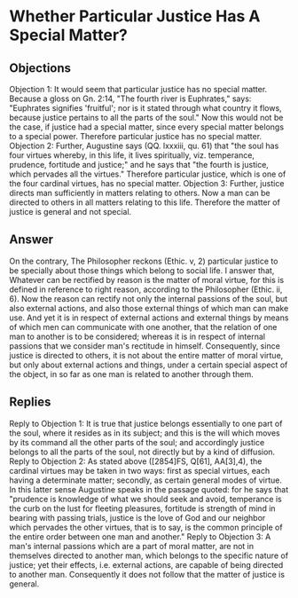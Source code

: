 # Whether Particular Justice Has A Special Matter?
## Objections
Objection 1: It would seem that particular justice has no special matter. Because a gloss on Gn. 2:14, "The fourth river is Euphrates," says: "Euphrates signifies 'fruitful'; nor is it stated through what country it flows, because justice pertains to all the parts of the soul." Now this would not be the case, if justice had a special matter, since every special matter belongs to a special power. Therefore particular justice has no special matter.
Objection 2: Further, Augustine says (QQ. lxxxiii, qu. 61) that "the soul has four virtues whereby, in this life, it lives spiritually, viz. temperance, prudence, fortitude and justice;" and he says that "the fourth is justice, which pervades all the virtues." Therefore particular justice, which is one of the four cardinal virtues, has no special matter.
Objection 3: Further, justice directs man sufficiently in matters relating to others. Now a man can be directed to others in all matters relating to this life. Therefore the matter of justice is general and not special.
## Answer
On the contrary, The Philosopher reckons (Ethic. v, 2) particular justice to be specially about those things which belong to social life.
I answer that, Whatever can be rectified by reason is the matter of moral virtue, for this is defined in reference to right reason, according to the Philosopher (Ethic. ii, 6). Now the reason can rectify not only the internal passions of the soul, but also external actions, and also those external things of which man can make use. And yet it is in respect of external actions and external things by means of which men can communicate with one another, that the relation of one man to another is to be considered; whereas it is in respect of internal passions that we consider man's rectitude in himself. Consequently, since justice is directed to others, it is not about the entire matter of moral virtue, but only about external actions and things, under a certain special aspect of the object, in so far as one man is related to another through them.
## Replies
Reply to Objection 1: It is true that justice belongs essentially to one part of the soul, where it resides as in its subject; and this is the will which moves by its command all the other parts of the soul; and accordingly justice belongs to all the parts of the soul, not directly but by a kind of diffusion.
Reply to Objection 2: As stated above ([2854]FS, Q[61], AA[3],4), the cardinal virtues may be taken in two ways: first as special virtues, each having a determinate matter; secondly, as certain general modes of virtue. In this latter sense Augustine speaks in the passage quoted: for he says that "prudence is knowledge of what we should seek and avoid, temperance is the curb on the lust for fleeting pleasures, fortitude is strength of mind in bearing with passing trials, justice is the love of God and our neighbor which pervades the other virtues, that is to say, is the common principle of the entire order between one man and another."
Reply to Objection 3: A man's internal passions which are a part of moral matter, are not in themselves directed to another man, which belongs to the specific nature of justice; yet their effects, i.e. external actions, are capable of being directed to another man. Consequently it does not follow that the matter of justice is general.